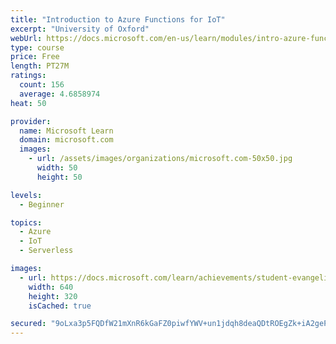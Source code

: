 ```yaml
---
title: "Introduction to Azure Functions for IoT"
excerpt: "University of Oxford"
webUrl: https://docs.microsoft.com/en-us/learn/modules/intro-azure-functions-iot/
type: course
price: Free
length: PT27M
ratings:
  count: 156
  average: 4.6858974
heat: 50

provider:
  name: Microsoft Learn
  domain: microsoft.com
  images:
    - url: /assets/images/organizations/microsoft.com-50x50.jpg
      width: 50
      height: 50

levels:
  - Beginner

topics:
  - Azure
  - IoT
  - Serverless

images:
  - url: https://docs.microsoft.com/learn/achievements/student-evangelism/introduction-to-azure-functions-iot-edge-social.png
    width: 640
    height: 320
    isCached: true

secured: "9oLxa3p5FQDfW21mXnR6kGaFZ0piwfYWV+un1jdqh8deaQDtROEgZk+iA2geP6u2W1o8T65+qr/F4hnTEmhzUZmIFMO0XxygnIw+swv7HK8Er9fcWZ1/3zzrJyLKjp7eY2NAB4VJoRDk2JGX/Gjw/tguFU5zdS9xt7FBYssd2nTo4iN+iJCuaODI3SNFWGNN2kVkpJtcvu6qV2XCbcNfTFQsjIqbQNv2lQhJuj3pKGISuvKfaLRgWamYIQV0xdge5idtt65t2MX95ul3VtRNffzlSj5PW2nEm9HnFJXusJaoBXgNwc2JXyvnjX+OOgmCDcaMjfpM20QGJ7Aew3iva/ZxOqRfTYZUh9+Juy0h+AdAH8scaKS17O7BvRUWOn6lHEHjinnEdWTRf32YyfSvqQurcin+/JY6Rr7xdJef3GU=;R73Cltef/bPW/6T+AON6Ew=="
---
```


